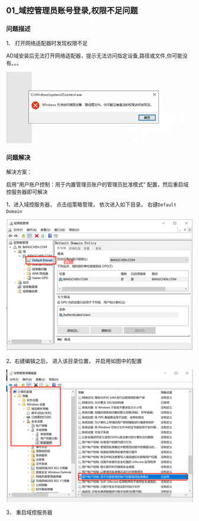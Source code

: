 ## 01_域控管理员账号登录,权限不足问题

### 问题描述

1、 打开网络适配器时发现权限不足

AD域安装后无法打开网络适配器，提示无法访问指定设备,路径或文件,你可能没有。。。

![image-20240710134437795](01_加入域控后权限不足问题.assets/image-20240710134437795.png)

### 问题解决

解决方案： 

启用“用户账户控制：用于内置管理员账户的管理员批准模式” 配置，然后重启域控服务器即可解决



1、进入域控服务器， 点击组策略管理， 依次进入如下目录， 右键`Default Domain`

![image-20240704095037132](01_加入域控后权限不足问题.assets/image-20240704095037132.png)

2、右键编辑之后， 进入该目录位置， 并启用如图中的配置 

![image-20240704095250132](01_加入域控后权限不足问题.assets/image-20240704095250132.png)

3、 重启域控服务器